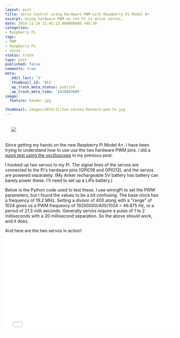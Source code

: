 ```yaml
---
layout: post
title: Servo Control using Hardware PWM with Raspberry Pi Model A+
excerpt: Using hardware PWM on the Pi to drive servos.
date: 2014-11-24 21:45:13.000000000 +05:30
categories:
- Raspberry Pi
tags:
- PWM
- Raspberry Pi
- servo
status: trash
type: post
published: false
comments: true
meta:
  _edit_last: '5'
  _thumbnail_id: '911'
  _wp_trash_meta_status: publish
  _wp_trash_meta_time: '1416847605'
image:
  feature: header.jpg

thumbnail: images/2014/11/two-servos-harware-pwm-tn.jpg
---
```

<p style="padding: 20px;">
<img src="{{ site.baseurl }}/images/2014/11/two-servos-harware-pwm.jpg"/>
</p>
<p>Since getting my hands on the new Raspberry Pi Model A+, I have been trying to understand how to use use the two hardware PWM pins. I did a <a href="http://electronut.in/testing-hardware-pwm-with-the-raspberry-pi-model-a/" title="Testing Hardware PWM on the Raspberry Pi Model A+">quick test using the oscilloscope</a> in my previous post. <!--more--></p>
<p>I hooked up two servos to my Pi. The signal lines of the servos are connected to the Pi's hardware pins (GPIO18 and GPIO13), and the servos are powered separately. (My Anker rechargeable 5V battery has battery can barely power these. I'll need to set up a LiPo battery.)</p>
<p>Below is the Python code used to test these. I use wiringPi to set the PWM parameters, but I found the values to be a bit confusing. The base clock has a frequency of 19.2 MHz. Setting a divisor of 400 along with a "range" of 1024 gives us a PWM frequency of 19200000/400/1024 = 46.875 Hz, or a period of 21.3 milli seconds. Generally servos require a pulse of 1 to 2 milliseconds with a 20 millisecond separation. So the above should work, and it does.</p>
<p><script src="https://gist.github.com/electronut/646ec6157383cb7c43ad.js"></script></p>
<p>And here are the two servos in action!</p>
<p><iframe width="560" height="315" src="//www.youtube.com/embed/4F59xp2APvc" frameborder="0" allowfullscreen></iframe></p>
